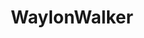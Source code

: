 ---
title: WaylonWalker
github: https://github.com/WaylonWalker
mode: dark
transition: 1s
score: 49.4
archetype:
- Descriptive
- Innovative
---